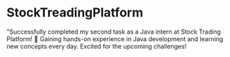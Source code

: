 # StockTreadingPlatform
"Successfully completed my second task as a Java intern at Stock Trading Platform! 🚀 Gaining hands-on experience in Java development and learning new concepts every day. Excited for the upcoming challenges!
